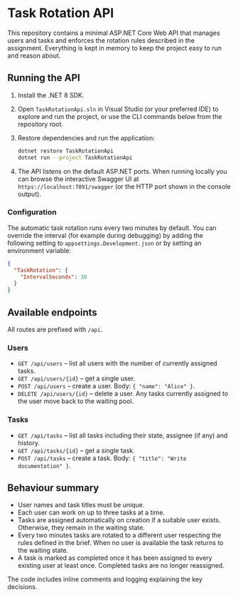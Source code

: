 # Task Rotation API

This repository contains a minimal ASP.NET Core Web API that manages users and tasks and enforces the rotation rules described in the assignment. Everything is kept in memory to keep the project easy to run and reason about.

## Running the API

1. Install the .NET 8 SDK.
2. Open `TaskRotationApi.sln` in Visual Studio (or your preferred IDE) to explore and run the project, or use the CLI commands below from the repository root.
3. Restore dependencies and run the application:

   ```bash
   dotnet restore TaskRotationApi
   dotnet run --project TaskRotationApi
   ```

4. The API listens on the default ASP.NET ports. When running locally you can browse the interactive Swagger UI at `https://localhost:7091/swagger` (or the HTTP port shown in the console output).

### Configuration

The automatic task rotation runs every two minutes by default. You can override the interval (for example during debugging) by adding the following setting to `appsettings.Development.json` or by setting an environment variable:

```json
{
  "TaskRotation": {
    "IntervalSeconds": 30
  }
}
```

## Available endpoints

All routes are prefixed with `/api`.

### Users

- `GET /api/users` – list all users with the number of currently assigned tasks.
- `GET /api/users/{id}` – get a single user.
- `POST /api/users` – create a user. Body: `{ "name": "Alice" }`.
- `DELETE /api/users/{id}` – delete a user. Any tasks currently assigned to the user move back to the waiting pool.

### Tasks

- `GET /api/tasks` – list all tasks including their state, assignee (if any) and history.
- `GET /api/tasks/{id}` – get a single task.
- `POST /api/tasks` – create a task. Body: `{ "title": "Write documentation" }`.

## Behaviour summary

- User names and task titles must be unique.
- Each user can work on up to three tasks at a time.
- Tasks are assigned automatically on creation if a suitable user exists. Otherwise, they remain in the waiting state.
- Every two minutes tasks are rotated to a different user respecting the rules defined in the brief. When no user is available the task returns to the waiting state.
- A task is marked as completed once it has been assigned to every existing user at least once. Completed tasks are no longer reassigned.

The code includes inline comments and logging explaining the key decisions.

